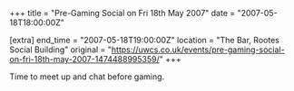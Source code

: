 +++
title = "Pre-Gaming Social on Fri 18th May 2007"
date = "2007-05-18T18:00:00Z"

[extra]
end_time = "2007-05-18T19:00:00Z"
location = "The Bar, Rootes Social Building"
original = "https://uwcs.co.uk/events/pre-gaming-social-on-fri-18th-may-2007-1474488995359/"
+++

Time to meet up and chat before gaming.

